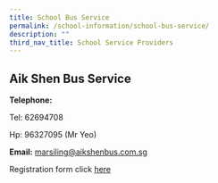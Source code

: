 ```yaml
---
title: School Bus Service
permalink: /school-information/school-bus-service/
description: ""
third_nav_title: School Service Providers
---
```

## Aik Shen Bus Service

**Telephone:**  

Tel: 62694708

Hp: 96327095 (Mr Yeo)

  

**Email:**
marsiling@aikshenbus.com.sg

Registration form click [here](https://form.gov.sg/615bbeb3d106760012df2606)